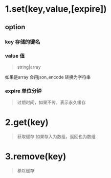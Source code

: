 # 1.set(key,value,[expire])

## option

### key 存储的键名

### value 值
>string|array

如果是array 会用json_encode 转换为字符串

### expire 单位分钟
> 过期时间，如果不传，表示永久缓存
> 
# 2.get(key)
>获取缓存
如果存入为数组，返回也为数组

# 3.remove(key)
>移除缓存

